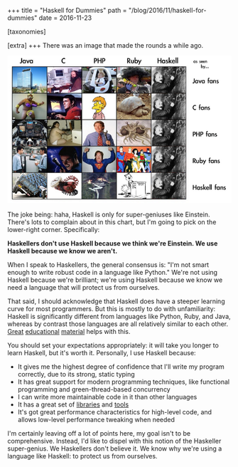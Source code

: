 +++
title = "Haskell for Dummies"
path = "/blog/2016/11/haskell-for-dummies"
date = 2016-11-23

[taxonomies]

[extra]
+++
There was an image that made the rounds a while ago.

<img src="/static/haskell-as-seen-by.png" alt="Haskell as seen by other language fans" style="max-width:100%">

The joke being: haha, Haskell is only for super-geniuses like
Einstein. There's lots to complain about in this chart, but I'm going
to pick on the lower-right corner. Specifically:

__Haskellers don't use Haskell because we think we're Einstein. We use
Haskell because we know we aren't.__

When I speak to Haskellers, the general consensus is: "I'm not smart
enough to write robust code in a language like Python." We're not
using Haskell because we're brilliant; we're using Haskell because we
know we need a language that will protect us from ourselves.

That said, I should acknowledge that Haskell does have a steeper
learning curve for most programmers. But this is mostly to do with
unfamiliarity: Haskell is significantly different from languages like
Python, Ruby, and Java, whereas by contrast those languages are all
relatively similar to each
other. [Great](https://haskell-lang.org/documentation)
[educational](http://haskellbook.com/)
[material](https://www.fpcomplete.com/haskell-syllabus) helps with
this.

You should set your expectations appropriately: it will take you
longer to learn Haskell, but it's worth it. Personally, I use Haskell
because:

* It gives me the highest degree of confidence that I'll write my
  program correctly, due to its strong, static typing
* It has great support for modern programming techniques, like
  functional programming and green-thread-based concurrency
* I can write more maintainable code in it than other languages
* It has a great set of
  [libraries](https://haskell-lang.org/libraries) and
  [tools](https://haskell-lang.org/get-started)
* It's got great performance characteristics for high-level code, and
  allows low-level performance tweaking when needed

I'm certainly leaving off a lot of points here, my goal isn't to be
comprehensive. Instead, I'd like to dispel with this notion of the
Haskeller super-genius. We Haskellers don't believe it. We know why
we're using a language like Haskell: to protect us from ourselves.
